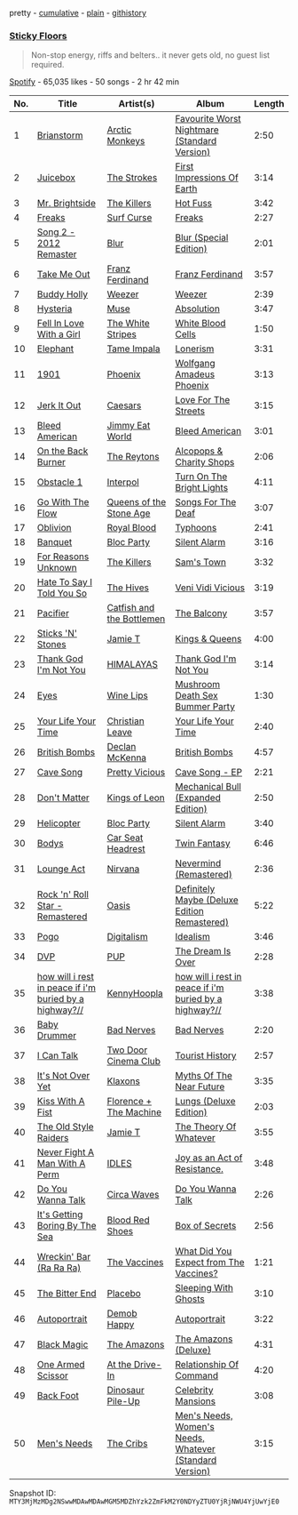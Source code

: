 pretty - [cumulative](/playlists/cumulative/37i9dQZF1DXbYbvs1vByi6.md) - [plain](/playlists/plain/37i9dQZF1DXbYbvs1vByi6) - [githistory](https://github.githistory.xyz/mackorone/spotify-playlist-archive/blob/main/playlists/plain/37i9dQZF1DXbYbvs1vByi6)

### [Sticky Floors](https://open.spotify.com/playlist/37i9dQZF1DXbYbvs1vByi6)

> Non\-stop energy, riffs and belters.\. it never gets old, no guest list required.

[Spotify](https://open.spotify.com/user/spotify) - 65,035 likes - 50 songs - 2 hr 42 min

| No. | Title | Artist(s) | Album | Length |
|---|---|---|---|---|
| 1 | [Brianstorm](https://open.spotify.com/track/5rTIpPWeO0IL4HWlGWrz5G) | [Arctic Monkeys](https://open.spotify.com/artist/7Ln80lUS6He07XvHI8qqHH) | [Favourite Worst Nightmare \(Standard Version\)](https://open.spotify.com/album/6rsQnwaoJHxXJRCDBPkBRw) | 2:50 |
| 2 | [Juicebox](https://open.spotify.com/track/3jjQHULAVn71k40mKwGMiV) | [The Strokes](https://open.spotify.com/artist/0epOFNiUfyON9EYx7Tpr6V) | [First Impressions Of Earth](https://open.spotify.com/album/1HQ61my1h3VWp2EBWKlp0n) | 3:14 |
| 3 | [Mr\. Brightside](https://open.spotify.com/track/003vvx7Niy0yvhvHt4a68B) | [The Killers](https://open.spotify.com/artist/0C0XlULifJtAgn6ZNCW2eu) | [Hot Fuss](https://open.spotify.com/album/4piJq7R3gjUOxnYs6lDCTg) | 3:42 |
| 4 | [Freaks](https://open.spotify.com/track/7EkWXAI1wn8Ii883ecd9xr) | [Surf Curse](https://open.spotify.com/artist/1gl0S9pS0Zw0qfa14rDD3D) | [Freaks](https://open.spotify.com/album/5WjaIWthUR3AjA0UYG3jR5) | 2:27 |
| 5 | [Song 2 \- 2012 Remaster](https://open.spotify.com/track/1FTSo4v6BOZH9QxKc3MbVM) | [Blur](https://open.spotify.com/artist/7MhMgCo0Bl0Kukl93PZbYS) | [Blur \(Special Edition\)](https://open.spotify.com/album/7HvIrSkKGJCzd8AKyjTJ6Q) | 2:01 |
| 6 | [Take Me Out](https://open.spotify.com/track/20I8RduZC2PWMWTDCZuuAN) | [Franz Ferdinand](https://open.spotify.com/artist/0XNa1vTidXlvJ2gHSsRi4A) | [Franz Ferdinand](https://open.spotify.com/album/0vi5ePiEHrGZJF7QhnDW2z) | 3:57 |
| 7 | [Buddy Holly](https://open.spotify.com/track/3mwvKOyMmG77zZRunnxp9E) | [Weezer](https://open.spotify.com/artist/3jOstUTkEu2JkjvRdBA5Gu) | [Weezer](https://open.spotify.com/album/1xpGyKyV26uPstk1Elgp9Q) | 2:39 |
| 8 | [Hysteria](https://open.spotify.com/track/7xyYsOvq5Ec3P4fr6mM9fD) | [Muse](https://open.spotify.com/artist/12Chz98pHFMPJEknJQMWvI) | [Absolution](https://open.spotify.com/album/0HcHPBu9aaF1MxOiZmUQTl) | 3:47 |
| 9 | [Fell In Love With a Girl](https://open.spotify.com/track/21Qsj3cMVCx2xF2EVVNbEu) | [The White Stripes](https://open.spotify.com/artist/4F84IBURUo98rz4r61KF70) | [White Blood Cells](https://open.spotify.com/album/6Xvc1TfpVEhDeHhmTQEtp0) | 1:50 |
| 10 | [Elephant](https://open.spotify.com/track/6qZjm61s6u8Ead9sWxCDro) | [Tame Impala](https://open.spotify.com/artist/5INjqkS1o8h1imAzPqGZBb) | [Lonerism](https://open.spotify.com/album/3C2MFZ2iHotUQOSBzdSvM7) | 3:31 |
| 11 | [1901](https://open.spotify.com/track/1Ug5wxoHthwxctyWTUMGta) | [Phoenix](https://open.spotify.com/artist/1xU878Z1QtBldR7ru9owdU) | [Wolfgang Amadeus Phoenix](https://open.spotify.com/album/0xG5b9nkWxKc5VTpo6Fq5I) | 3:13 |
| 12 | [Jerk It Out](https://open.spotify.com/track/5XMjXjwCkJVmk0AHm7z8IV) | [Caesars](https://open.spotify.com/artist/4rGrN4XDYhP6dUAZMvcuHr) | [Love For The Streets](https://open.spotify.com/album/2ucS4apziMY7gaBIQc2tal) | 3:15 |
| 13 | [Bleed American](https://open.spotify.com/track/61XspFITuKmAlYdQacNCbF) | [Jimmy Eat World](https://open.spotify.com/artist/3Ayl7mCk0nScecqOzvNp6s) | [Bleed American](https://open.spotify.com/album/0UJhhj5bn5AGAjryFnhueP) | 3:01 |
| 14 | [On the Back Burner](https://open.spotify.com/track/6eczJiyXPukaEhiA6OPPtk) | [The Reytons](https://open.spotify.com/artist/3RHoFGKe6KE3LLml7ujPKJ) | [Alcopops & Charity Shops](https://open.spotify.com/album/5RXX48BI3S6SlvMo1cX5jB) | 2:06 |
| 15 | [Obstacle 1](https://open.spotify.com/track/1ZBqJilDGBVYktvlCEo9jC) | [Interpol](https://open.spotify.com/artist/3WaJSfKnzc65VDgmj2zU8B) | [Turn On The Bright Lights](https://open.spotify.com/album/4sW8Eql2e2kdRP1A1R1clG) | 4:11 |
| 16 | [Go With The Flow](https://open.spotify.com/track/45DElIx0dXqUH4A88yQFdE) | [Queens of the Stone Age](https://open.spotify.com/artist/4pejUc4iciQfgdX6OKulQn) | [Songs For The Deaf](https://open.spotify.com/album/58HZZpS0wxJKwGjoerg0mk) | 3:07 |
| 17 | [Oblivion](https://open.spotify.com/track/3Ye5icBka8ODjcaEQakPvZ) | [Royal Blood](https://open.spotify.com/artist/2S5hlvw4CMtMGswFtfdK15) | [Typhoons](https://open.spotify.com/album/05aqnnpYVOvsX0SIzmIuxi) | 2:41 |
| 18 | [Banquet](https://open.spotify.com/track/2YxXuCdbUpil3P7tRjhW1t) | [Bloc Party](https://open.spotify.com/artist/3MM8mtgFzaEJsqbjZBSsHJ) | [Silent Alarm](https://open.spotify.com/album/0urhQCsjpczjC8zbTMtd8t) | 3:16 |
| 19 | [For Reasons Unknown](https://open.spotify.com/track/6suRRwX61xSMfU7wJuCVdy) | [The Killers](https://open.spotify.com/artist/0C0XlULifJtAgn6ZNCW2eu) | [Sam's Town](https://open.spotify.com/album/4o3RJndRhHxkieQzQGhmbw) | 3:32 |
| 20 | [Hate To Say I Told You So](https://open.spotify.com/track/6xxXrNJnnsQNLdgNk8S4y8) | [The Hives](https://open.spotify.com/artist/4DToQR3aKrHQSSRzSz8Nzt) | [Veni Vidi Vicious](https://open.spotify.com/album/7lbksDekncvHf1FfZ5y1li) | 3:19 |
| 21 | [Pacifier](https://open.spotify.com/track/1rcu88dzWE5GyqtpuWvd0C) | [Catfish and the Bottlemen](https://open.spotify.com/artist/2xaAOVImG2O6lURwqperlD) | [The Balcony](https://open.spotify.com/album/0C0OFASoQC57yC12vQhCwN) | 3:57 |
| 22 | [Sticks 'N' Stones](https://open.spotify.com/track/1khoSOxg6VHzvRlVkczrbl) | [Jamie T](https://open.spotify.com/artist/3Rsr4Z96O6U3lToOiV3zBh) | [Kings & Queens](https://open.spotify.com/album/4e3fJnly4W3A5kL339KOuc) | 4:00 |
| 23 | [Thank God I'm Not You](https://open.spotify.com/track/65cQN8pUC0dkKryUhEqJPh) | [HIMALAYAS](https://open.spotify.com/artist/71NBOcJ9lMeXqnbnya1z0x) | [Thank God I'm Not You](https://open.spotify.com/album/0AnzrEVccYHdrlJd1G5Qpy) | 3:14 |
| 24 | [Eyes](https://open.spotify.com/track/4IixKf4WnlQ56QPwHchEO5) | [Wine Lips](https://open.spotify.com/artist/4fPl9Aa0FMkATDiA7AnBNM) | [Mushroom Death Sex Bummer Party](https://open.spotify.com/album/1xdQqexBnhvycuqFc6KUh9) | 1:30 |
| 25 | [Your Life Your Time](https://open.spotify.com/track/1HWkMkgqKMLqsAPRh0KNmE) | [Christian Leave](https://open.spotify.com/artist/2G8UkPZnQ8i78L8TfqP1X6) | [Your Life Your Time](https://open.spotify.com/album/4EZaBjrZvPKOch67xp0E3J) | 2:40 |
| 26 | [British Bombs](https://open.spotify.com/track/4ZdmTNaBTErD8n9AQE0YaX) | [Declan McKenna](https://open.spotify.com/artist/2D4FOOOtWycb3Aw9nY5n3c) | [British Bombs](https://open.spotify.com/album/18nvSHmOdaQNgpz7vsJKPr) | 4:57 |
| 27 | [Cave Song](https://open.spotify.com/track/2lxqOVJzuS0s1SgulAvkav) | [Pretty Vicious](https://open.spotify.com/artist/4KH4eOg39KeBpnfSgvIteD) | [Cave Song \- EP](https://open.spotify.com/album/4Ot58H0rbFZycunXoYQKTT) | 2:21 |
| 28 | [Don't Matter](https://open.spotify.com/track/48Jhybk2ZpPrnFb3oXdh6Z) | [Kings of Leon](https://open.spotify.com/artist/2qk9voo8llSGYcZ6xrBzKx) | [Mechanical Bull \(Expanded Edition\)](https://open.spotify.com/album/0cRJKK0y1sfZEqWub4dK9v) | 2:50 |
| 29 | [Helicopter](https://open.spotify.com/track/7vjzFWG4neQ9YYMN9yZ9hr) | [Bloc Party](https://open.spotify.com/artist/3MM8mtgFzaEJsqbjZBSsHJ) | [Silent Alarm](https://open.spotify.com/album/0urhQCsjpczjC8zbTMtd8t) | 3:40 |
| 30 | [Bodys](https://open.spotify.com/track/1Pbs2eCcX9p2onaAvMYvhk) | [Car Seat Headrest](https://open.spotify.com/artist/5PbpKlxQE0Ktl5lcNABoFf) | [Twin Fantasy](https://open.spotify.com/album/6gDtROOIYa6OQxwhDNkDRM) | 6:46 |
| 31 | [Lounge Act](https://open.spotify.com/track/7glld4kxYHp61zIPtSVHNk) | [Nirvana](https://open.spotify.com/artist/6olE6TJLqED3rqDCT0FyPh) | [Nevermind \(Remastered\)](https://open.spotify.com/album/2guirTSEqLizK7j9i1MTTZ) | 2:36 |
| 32 | [Rock 'n' Roll Star \- Remastered](https://open.spotify.com/track/4bQHPFjRT6O1KdMCd4cD9u) | [Oasis](https://open.spotify.com/artist/2DaxqgrOhkeH0fpeiQq2f4) | [Definitely Maybe \(Deluxe Edition Remastered\)](https://open.spotify.com/album/3AMHMM2aNG6k3d7ybcQ5bY) | 5:22 |
| 33 | [Pogo](https://open.spotify.com/track/67y8hDBlt0p74eeRwKz1KJ) | [Digitalism](https://open.spotify.com/artist/2fBURuq7FrlH6z5F92mpOl) | [Idealism](https://open.spotify.com/album/50MnC37ZrDB6U94K6M1do8) | 3:46 |
| 34 | [DVP](https://open.spotify.com/track/0QpST3fcy7z1xcdFGFTk3D) | [PUP](https://open.spotify.com/artist/6A7uqgC2N1nUhrCLAytHxN) | [The Dream Is Over](https://open.spotify.com/album/3l94HZBpKFTn1plZ1WWQPf) | 2:28 |
| 35 | [how will i rest in peace if i'm buried by a highway?//](https://open.spotify.com/track/4jFLw7QqWlv3lZr980HyYW) | [KennyHoopla](https://open.spotify.com/artist/5ObBtv5VunwwhQaXXnUrsM) | [how will i rest in peace if i'm buried by a highway?//](https://open.spotify.com/album/5sb0O03rnoBqD1iDPOSkkf) | 3:38 |
| 36 | [Baby Drummer](https://open.spotify.com/track/1HW8Eci2TSMF9EaVZHnNzj) | [Bad Nerves](https://open.spotify.com/artist/7IPyXY4ZHkuvQY1ny8TnMQ) | [Bad Nerves](https://open.spotify.com/album/1wMtklLScB4SwEXEbmdiQx) | 2:20 |
| 37 | [I Can Talk](https://open.spotify.com/track/2OqI9fjaLeXnphj1Vcs1bi) | [Two Door Cinema Club](https://open.spotify.com/artist/536BYVgOnRky0xjsPT96zl) | [Tourist History](https://open.spotify.com/album/0wNjC8d3ve2L2yaomEWUsa) | 2:57 |
| 38 | [It's Not Over Yet](https://open.spotify.com/track/0TRvSkiK0eQEejmiu4vBzi) | [Klaxons](https://open.spotify.com/artist/2qlAMLpUyBjZgnzuFXXZXI) | [Myths Of The Near Future](https://open.spotify.com/album/6NfykVXaIiJG0JkkNI3Ubg) | 3:35 |
| 39 | [Kiss With A Fist](https://open.spotify.com/track/0jv5OcbvTUHgO8FgHhya8b) | [Florence + The Machine](https://open.spotify.com/artist/1moxjboGR7GNWYIMWsRjgG) | [Lungs \(Deluxe Edition\)](https://open.spotify.com/album/2FgknX5e7fJlriQtxvpLhZ) | 2:03 |
| 40 | [The Old Style Raiders](https://open.spotify.com/track/07wuA7wnqcAEi1pWm9hXYW) | [Jamie T](https://open.spotify.com/artist/3Rsr4Z96O6U3lToOiV3zBh) | [The Theory Of Whatever](https://open.spotify.com/album/5kyMgf8ogldA8iLY9ppyAV) | 3:55 |
| 41 | [Never Fight A Man With A Perm](https://open.spotify.com/track/7BmWDAlFk1DCL60I435oaE) | [IDLES](https://open.spotify.com/artist/75mafsNqNE1WSEVxIKuY5C) | [Joy as an Act of Resistance.](https://open.spotify.com/album/7BbRSUBwTB37ut0Ht3yAqt) | 3:48 |
| 42 | [Do You Wanna Talk](https://open.spotify.com/track/32SDqcUr2HkSJ20NlHcMBe) | [Circa Waves](https://open.spotify.com/artist/6hl5k4gLl1p3sjhHcb57t2) | [Do You Wanna Talk](https://open.spotify.com/album/1M9rhdjdrp2azAxUtavJuX) | 2:26 |
| 43 | [It's Getting Boring By The Sea](https://open.spotify.com/track/0Y1FLqg7c4YFCKP2F6HXsG) | [Blood Red Shoes](https://open.spotify.com/artist/3r6Sk3pYxdJk7MekhBGgMR) | [Box of Secrets](https://open.spotify.com/album/0uOyWZz1ZnQczjvuF9SWWf) | 2:56 |
| 44 | [Wreckin' Bar \(Ra Ra Ra\)](https://open.spotify.com/track/1K5vb3Yu4F8yMaHggtdpDY) | [The Vaccines](https://open.spotify.com/artist/0Ak6DLKHtpR6TEEnmcorKA) | [What Did You Expect from The Vaccines?](https://open.spotify.com/album/2T0iwqVWzr4Y63x4kKO5DW) | 1:21 |
| 45 | [The Bitter End](https://open.spotify.com/track/2yYASbXnAV71CLbNY1HCWf) | [Placebo](https://open.spotify.com/artist/6RZUqkomCmb8zCRqc9eznB) | [Sleeping With Ghosts](https://open.spotify.com/album/2toHnQWm3IbSocaWGYi9J4) | 3:10 |
| 46 | [Autoportrait](https://open.spotify.com/track/7kWwphH6Q6vu9WMtQIcrQf) | [Demob Happy](https://open.spotify.com/artist/6FKokxvL5PCWIxrVhMyDgI) | [Autoportrait](https://open.spotify.com/album/4m1P0dk7zsTTsE2BrkbhnU) | 3:22 |
| 47 | [Black Magic](https://open.spotify.com/track/243b3t0P416vtdmxRllHEV) | [The Amazons](https://open.spotify.com/artist/7243txmysJ4KbRmH8UAMKO) | [The Amazons \(Deluxe\)](https://open.spotify.com/album/2vsawVLAVvyQ8Oqu190Qbo) | 4:31 |
| 48 | [One Armed Scissor](https://open.spotify.com/track/1lg8iruuIfdRL20TMmHRzJ) | [At the Drive\-In](https://open.spotify.com/artist/5E2rtn57BM2WPjwak4kGd5) | [Relationship Of Command](https://open.spotify.com/album/0x6Y2eA8Boakdrq9x2agdF) | 4:20 |
| 49 | [Back Foot](https://open.spotify.com/track/6geuGKb1jKb6TV8sGE5eaC) | [Dinosaur Pile\-Up](https://open.spotify.com/artist/4MQsNhP9u10g1xuxaJBF0S) | [Celebrity Mansions](https://open.spotify.com/album/3sWXuwJFtO7LkD4FPrJSFu) | 3:08 |
| 50 | [Men's Needs](https://open.spotify.com/track/3qel23hQWhHT3qGewBQ0pE) | [The Cribs](https://open.spotify.com/artist/51Eq6WMVEOjjx9KQMAnneG) | [Men's Needs, Women's Needs, Whatever \(Standard Version\)](https://open.spotify.com/album/0uf3G2hMRqZ0LOqv6QhZiL) | 3:15 |

Snapshot ID: `MTY3MjMzMDg2NSwwMDAwMDAwMGM5MDZhYzk2ZmFkM2Y0NDYyZTU0YjRjNWU4YjUwYjE0`
